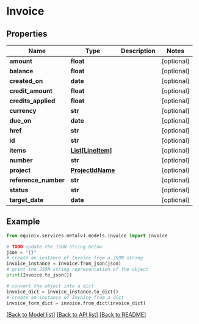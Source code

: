 # Invoice


## Properties

Name | Type | Description | Notes
------------ | ------------- | ------------- | -------------
**amount** | **float** |  | [optional] 
**balance** | **float** |  | [optional] 
**created_on** | **date** |  | [optional] 
**credit_amount** | **float** |  | [optional] 
**credits_applied** | **float** |  | [optional] 
**currency** | **str** |  | [optional] 
**due_on** | **date** |  | [optional] 
**href** | **str** |  | [optional] 
**id** | **str** |  | [optional] 
**items** | [**List[LineItem]**](LineItem.md) |  | [optional] 
**number** | **str** |  | [optional] 
**project** | [**ProjectIdName**](ProjectIdName.md) |  | [optional] 
**reference_number** | **str** |  | [optional] 
**status** | **str** |  | [optional] 
**target_date** | **date** |  | [optional] 

## Example

```python
from equinix.services.metalv1.models.invoice import Invoice

# TODO update the JSON string below
json = "{}"
# create an instance of Invoice from a JSON string
invoice_instance = Invoice.from_json(json)
# print the JSON string representation of the object
print(Invoice.to_json())

# convert the object into a dict
invoice_dict = invoice_instance.to_dict()
# create an instance of Invoice from a dict
invoice_form_dict = invoice.from_dict(invoice_dict)
```
[[Back to Model list]](../README.md#documentation-for-models) [[Back to API list]](../README.md#documentation-for-api-endpoints) [[Back to README]](../README.md)


